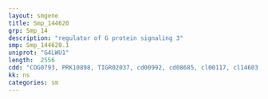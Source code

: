 ```yaml
---
layout: smgene
title: Smp_144620
grp: Smp_14
description: "regulator of G protein signaling 3"
smp: Smp_144620.1
uniprot: "G4LWU1"
length:  2556
cdd: "COG0793, PRK10898, TIGR02037, cd00992, cd08685, cl00117, cl14603, pfam00168, pfam00595, smart00228, smart00239"
kk: ns
categories: sm
---
```

